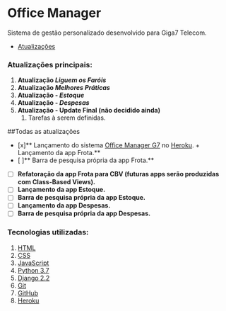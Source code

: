 # Office Manager
Sistema de gestão personalizado desenvolvido para Giga7 Telecom.

- [Atualizações](https://github.com/GabrielJulio/GG/blob/master/README.md)

### Atualizações principais:
1. __Atualização *Liguem os Faróis*__
1. __Atualização *Melhores Práticas*__
1. __Atualização - *Estoque*__
1. __Atualização - *Despesas*__
1. __Atualização - Update Final (não decidido ainda)__
    1. Tarefas à serem definidas.

##Todas as atualizações
- [x]** Lançamento do sistema [Office Manager G7](https://g7-om.herokuapp.com/) no [Heroku](http://heroku.com). + Lançamento da app Frota.**
- [ ]** Barra de pesquisa própria da app Frota.**
- [ ] **Refatoração da app Frota para CBV (futuras apps serão produzidas com Class-Based Views).**
- [ ] **Lançamento da app Estoque.**
- [ ] **Barra de pesquisa própria da app Estoque.**
- [ ] **Lançamento da app Despesas.**
- [ ] **Barra de pesquisa própria da app Despesas.**

### Tecnologias utilizadas:
1. [HTML](https://www.w3.org/html/)
1. [CSS](https://www.w3.org/Style/CSS/)
1. [JavaScript](https://www.w3.org/standards/webdesign/script)
1. [Python 3.7](https://www.python.org/)
1. [Django 2.2](https://www.djangoproject.com/)
1. [Git](https://git-scm.com/)
1. [GitHub](https://github.com/GabrielJulio/GG)
1. [Heroku](https://www.heroku.com/)
